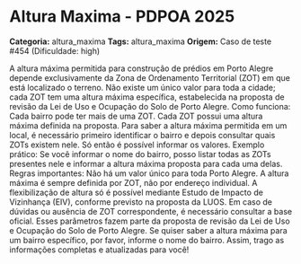 # Altura Maxima - PDPOA 2025

**Categoria:** altura_maxima
**Tags:** altura_maxima
**Origem:** Caso de teste #454 (Dificuldade: high)

A altura máxima permitida para construção de prédios em Porto Alegre depende exclusivamente da Zona de Ordenamento Territorial (ZOT) em que está localizado o terreno. Não existe um único valor para toda a cidade; cada ZOT tem uma altura máxima específica, estabelecida na proposta de revisão da Lei de Uso e Ocupação do Solo de Porto Alegre. Como funciona: Cada bairro pode ter mais de uma ZOT. Cada ZOT possui uma altura máxima definida na proposta. Para saber a altura máxima permitida em um local, é necessário primeiro identificar o bairro e depois consultar quais ZOTs existem nele. Só então é possível informar os valores. Exemplo prático: Se você informar o nome do bairro, posso listar todas as ZOTs presentes nele e informar a altura máxima proposta para cada uma delas. Regras importantes: Não há um valor único para toda Porto Alegre. A altura máxima é sempre definida por ZOT, não por endereço individual. A flexibilização de altura só é possível mediante Estudo de Impacto de Vizinhança (EIV), conforme previsto na proposta da LUOS. Em caso de dúvidas ou ausência de ZOT correspondente, é necessário consultar a base oficial. Esses parâmetros fazem parte da proposta de revisão da Lei de Uso e Ocupação do Solo de Porto Alegre. Se quiser saber a altura máxima para um bairro específico, por favor, informe o nome do bairro. Assim, trago as informações completas e atualizadas para você!